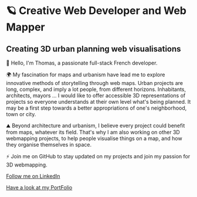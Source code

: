 

<h1>🪐 Creative Web Developer and Web Mapper </h1>
<h2> Creating 3D urban planning web visualisations</h2>


👋 Hello, I'm Thomas, a passionate full-stack French developer.

🌍 My fascination for maps and urbanism have lead me to explore innovative methods of storytelling through web maps.
Urban projects are long, complex, and imply a lot people, from different horizons. Inhabitants, architects, mayors ...
I would like to offer accessible 3D representations of projects so everyone understands at their own level what's being planned.
It may be a first step towards a better appropriations of one's neighborhood, town or city.

⛰️ Beyond architecture and urbanism, I believe every project could benefit from maps, whatever its field.
That's why I am also working on other 3D webmapping projects, to help people visualise things on a map, and how they organise themselves in space.

⚡️ Join me on GitHub to stay updated on my projects and join my passion for 3D webmapping.


<p>
<a href="https://linkedin.com/in/thomas lonjon" target="blank">
   Follow me on LinkedIn
</a>
</p>
<p>
<a href="https://thomaslonjon.netlify.app/" target="blank">
   Have a look at my PortFolio
</a>
</p>




